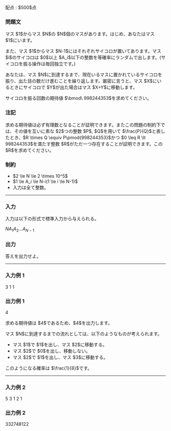 
<div>

<span>

<span>

<p>
配点 : $500$点
</p>

<div>

<section>

### **問題文**

<p>
マス $1$からマス $N$の $N$個のマスがあります。はじめ、あなたはマス $1$にいます。
</p>

<p>
また、マス $1$からマス $N-1$にはそれぞれサイコロが置いてあります。マス $i$のサイコロは $0$以上 $A_i$以下の整数を等確率にランダムで出します。(サイコロを振る操作は毎回独立です。)
</p>

<p>
あなたは、マス $N$に到達するまで、現在いるマスに置かれているサイコロを振り、出た目の数だけ進むことを繰り返します。厳密に言うと、マス $X$にいるときにサイコロで $Y$が出た場合はマス $X+Y$に移動します。
</p>

<p>
サイコロを振る回数の期待値 $\bmod\ 998244353$を求めてください。
</p>

</section>

</div>

<div>

<section>

### **注記**

<p>
求める期待値は必ず有理数となることが証明できます。またこの問題の制約下では、その値を互いに素な $2$つの整数 $P$, $Q$を用いて $\frac{P}{Q}$と表したとき、$R \times Q \equiv P\pmod{998244353}$かつ $0 \leq R \lt 998244353$を満たす整数 $R$がただ一つ存在することが証明できます。この $R$を求めてください。
</p>

</section>

</div>

<div>

<section>

### **制約**

<ul>

<li>
$2 \le N \le 2 \times 10^5$
</li>

<li>
$1 \le A_i \le N-i(1 \le i \le N-1)$
</li>

<li>
入力は全て整数。
</li>

</ul>

</section>

</div>

---

<div>

<div>

<section>

### **入力**

<p>
入力は以下の形式で標準入力から与えられる。
</p>

<div>

$N$$A_1$$A_2$$\dots$$A_{N-1}$
</div>

</section>

</div>

<div>

<section>

### **出力**

<p>
答えを出力せよ。
</p>

</section>

</div>

</div>

---

<div>

<section>

### **入力例 1**

<div>

3
1 1

</div>

</section>

</div>

<div>

<section>

### **出力例 1**

<div>

4

</div>

<p>
求める期待値は $4$であるため、$4$を出力します。
</p>

<p>
マス $N$に到達するまでの流れとしては、以下のようなものが考えられます。
</p>

<ul>

<li>
マス $1$で $1$を出し、マス $2$に移動する。
</li>

<li>
マス $2$で $0$を出し、移動しない。
</li>

<li>
マス $2$で $1$を出し、マス $3$に移動する。
</li>

</ul>

<p>
このようになる確率は $\frac{1}{8}$です。
</p>

</section>

</div>

---

<div>

<section>

### **入力例 2**

<div>

5
3 1 2 1

</div>

</section>

</div>

<div>

<section>

### **出力例 2**

<div>

332748122

</div>

</section>

</div>

</span>

</span>

</div>
